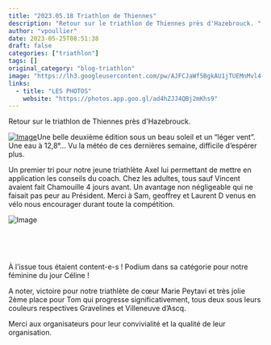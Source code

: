 ```yaml
---
title: "2023.05.18 Triathlon de Thiennes"
description: "Retour sur le triathlon de Thiennes près d'Hazebrouck. "
author: "vpoullier"
date: 2023-05-25T08:51:38
draft: false
categories: ["triathlon"]
tags: []
original_category: "blog-triathlon"
image: "https://lh3.googleusercontent.com/pw/AJFCJaWf5BgkAU1jTUEMnMvl4-fgOOBBh2EGCQLsbHyMd09YbtVWUAnQ9LLCXXME8C5AXjZgVwj6YJ_BItLvfpan6DxAR3aURb0VxpcXpAJVqeyIb5csdhHHBeIs3APtpf-WdoQnNR7U5lQPcQZkPZtbgbVGEw=w1032-h774-s-no?authuser=1"
links:
  - title: "LES PHOTOS"
    website: "https://photos.app.goo.gl/ad4hZJJ4QBj2mKhs9"
---
```


Retour sur le triathlon de Thiennes près d'Hazebrouck.&nbsp;

<!--more-->

[![Image](https://lh3.googleusercontent.com/pw/AJFCJaVZ53MADicZ_y2VuHMZcDIV0yLh-8ieWJk4w_xw97LkiwX_mjbjKRc0QZ0mPs7dQUfXLTlc05FqDHHFyekOgV8cUS341FDMDTCSmsWBWS4QXF6IufmdIcE3OGhJZiKbg4-ksx50y3Mnu2PWRkMvqy_HpQ=w1267-h844-s-no?authuser=1)](https://lh3.googleusercontent.com/pw/AJFCJaVit1WXpGuxBtVovBzCM6lyw55vbp06Yox5KsAYiWdRqZ-5Hw1Proy77L7z6TeUeV3VPsBhud0S_utNysER0jJEeU3DNcz1W_GANqYR9bIrDgoaUtDkWA6NjJddPDfyOSlPZRomqT0_nSPybEVeqNAR0ekBJ0oFHIuLvAMoQC3jIlAvu3o7P5MZD1VO1pPI9H9XJu3isLVHSsgEWf5SbhmsoOD0khS3_KL8Zu1Zw7Q11xD4ikByHQ_BVepGm1sM5ubEY6LfF0DIiXTyuvcbslCnsCBWbFSfKB-0S-FqGVSPEh_9X6RoBgydH3za2Z_12_ob2lQTswJsy4tOgKH8ujVhHvG-l_w9WDwWUSVsOFsfbQ4NUZY-_qHbVZO7a5FzOv-3bg8uVtw_NiKfl2NlvooA3ruSWBityfghX5Nl_Xk1gd4Qk59FhsgFe3CeQ6Rab9uX5oMHD6Mazvp2yHB-zg4YAR18it9SIQcby6K_bgOxy8AHus1mkBHtEVlYmumRhcXWTL9G8hbfA5lUeaozNXDXoRR8ioChk85bFcIzT-pHlW8fv8n0oFFxJmH-dO2O2kMECrTI2I_SE_FkTXJVz3w4nZqkfN_WGerKV_1ozOZAdZRxbbMOfvsKGyJnVDULNXu27q8KFVm4p2DUto91OS6tfKdvl4ngBR5GtKNGhN0wugy1CFkVJ9ED8S9VwGRpaxbLgrSx9lnUV16LOupC_YDncOp0ZZEJaD0zkg0DDaFGPK7lx6fJbaV4AlT-Z7FnUCriwfwrGScffW6NOvkEjt6oi_A8TqYf38wl5jS4Q1Kplcj_f2tw8PiQRSA-t2mA4uMwd36CQCrX8ESeX4_AWqaQlgSvrds4dRsEiVOZI3YDcfC8a3PsIuA9g5XcX_ffWhf4cSmuy0SSzqYBGIaUmto=w1442-h961-s-no?authuser=0)Une belle deuxième édition sous un beau soleil et un “léger vent”. Une eau à 12,8°... Vu la météo de ces dernières semaine, difficile d’espérer plus.&nbsp;

Un premier tri pour notre jeune triathlète Axel lui permettant de mettre en application les conseils du coach. Chez les adultes, tous sauf Vincent avaient fait Chamouille 4 jours avant. Un avantage non négligeable qui ne faisait pas peur au Président. Merci à Sam, geoffrey et Laurent D venus en vélo nous encourager durant toute la compétition.&nbsp;

![Image](https://lh3.googleusercontent.com/pw/AJFCJaVYQMkQL8tqnCp3oEnR3groYJZ8Putpx28FcWcrwNSLPLI7KUPtNIzTQ0PyciEnKp7A1GTbNaDxxR899w7T_q7uITbUOA-CXQ7F9z9jPQJIsRtVco6vve8yWsWer3ZvSqgZJx0I82MN4WXhGcV-jAZlLg=w1140-h855-s-no?authuser=1)

&nbsp;

&nbsp;&nbsp;

À l’issue tous étaient content-e-s ! Podium dans sa catégorie pour notre féminine du jour Céline ! &nbsp;

A noter, victoire pour notre triathlète de cœur Marie Peytavi et très jolie 2ème place pour Tom qui progresse significativement, tous deux sous leurs couleurs respectives Gravelines et Villeneuve d’Ascq.&nbsp;

Merci aux organisateurs pour leur convivialité et la qualité de leur organisation.